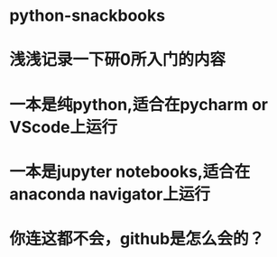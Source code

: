 # python-snackbooks
# 浅浅记录一下研0所入门的内容
# 一本是纯python,适合在pycharm or VScode上运行
# 一本是jupyter notebooks,适合在anaconda navigator上运行
# 你连这都不会，github是怎么会的？
